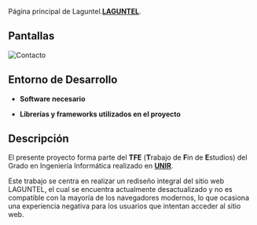 Página principal de Laguntel.**<a href="https://laguntel.com/" target="_blank">LAGUNTEL</a>**.

## Pantallas

![Contacto](https://github.com/madelgado1/tfgwordpress-git/blob/master/pantallas/p%C3%A1gina_contacto.png)

## Entorno de Desarrollo

- **Software necesario**

- **Librerías y frameworks utilizados en el proyecto**

## Descripción

El presente proyecto forma parte del **TFE** \(**T**rabajo de **F**in de **E**studios\) del Grado en Ingeniería Informática realizado en **<a href="https://www.unir.net" target="_blank">UNIR</a>**.

Este trabajo se centra en realizar un rediseño integral del sitio web LAGUNTEL, el cual se
encuentra actualmente desactualizado y no es compatible con la mayoría de los navegadores
modernos, lo que ocasiona una experiencia negativa para los usuarios que intentan acceder
al sitio web.
